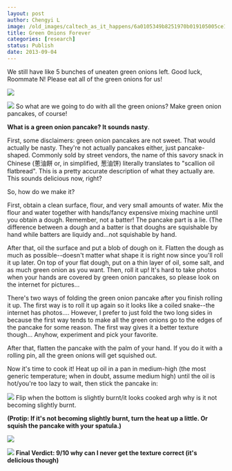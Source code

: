 ```yaml
---
layout: post
author: Chengyi L
image: /old_images/caltech_as_it_happens/6a0105349b8251970b019105005ce1970c.jpg
title: Green Onions Forever
categories: [research]
status: Publish
date: 2013-09-04
---
```



We still have like 5 bunches of uneaten green onions left. Good luck, Roommate N! Please eat all of the green onions for us! 


![](/old_images/caltech_as_it_happens/6a0105349b8251970b019105006259970c.jpg)

![](/old_images/caltech_as_it_happens/6a0105349b8251970b01901f0a8fad970b.jpg)
So what are we going to do with all the green onions? Make green onion pancakes, of course! 

**What is a green onion pancake? It sounds nasty**.

First, some disclaimers: green onion pancakes are not sweet. That would actually be nasty. They're not actually pancakes either, just pancake-shaped. Commonly sold by street vendors, the name of this savory snack in Chinese (蔥油餅 or, in simplified, 葱油饼) literally translates to "scallion oil flatbread". This is a pretty accurate description of what they actually are. This sounds delicious now, right?

So, how do we make it? 

First, obtain a clean surface, flour, and very small amounts of water. Mix the flour and water together with hands/fancy expensive mixing machine until you obtain a dough. Remember, not a batter! The pancake part is a lie. (The difference between a dough and a batter is that doughs are squishable by hand while batters are liquidy and...not squishable by hand. 

After that, oil the surface and put a blob of dough on it. Flatten the dough as much as possible--doesn't matter what shape it is right now since you'll roll it up later. On top of your flat dough, put on a thin layer of oil, some salt, and as much green onion as you want. Then, roll it up! It's hard to take photos when your hands are covered by green onion pancakes, so please look on the internet for pictures... 

There's two ways of folding the green onion pancake after you finish rolling it up. The first way is to roll it up again so it looks like a coiled snake--the internet has photos.... However, I prefer to just fold the two long sides in because the first way tends to make all the green onions go to the edges of the pancake for some reason. The first way gives it a better texture though... Anyhow, experiment and pick your favorite. 

After that, flatten the pancake with the palm of your hand. If you do it with a rolling pin, all the green onions will get squished out. 

Now it's time to cook it! Heat up oil in a pan in medium-high (the most generic temperature; when in doubt, assume medium high) until the oil is hot/you're too lazy to wait, then stick the pancake in:


![](/old_images/caltech_as_it_happens/6a0105349b8251970b019aff26f487970b.jpg)
Flip when the bottom is slightly burnt/it looks cooked argh why is it not becoming slightly burnt. 

**(Protip: If it's not becoming slightly burnt, turn the heat up a little. Or squish the pancake with your spatula.)**

![](/old_images/caltech_as_it_happens/6a0105349b8251970b019aff26ff07970b.jpg)

![](/old_images/caltech_as_it_happens/6a0105349b8251970b019aff27c0c6970d.jpg)
**Final Verdict: 9/10 why can I never get the texture correct (it's delicious though)**

